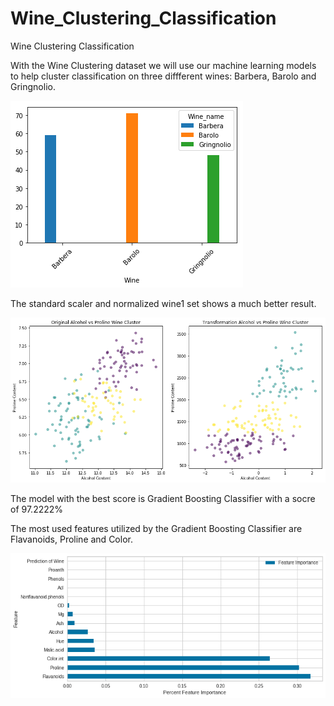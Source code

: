 # Wine_Clustering_Classification
Wine Clustering Classification

With the Wine Clustering dataset we will use our machine learning models to help cluster classification on three diffferent wines:  Barbera, Barolo and Gringnolio.

![](image/output_13_0.png)


The standard scaler and normalized wine1 set shows a much better result.


![](image/output_60_1.png)


The model with the best score is Gradient Boosting Classifier with a socre of 97.2222%


The most used features utilized by the Gradient Boosting Classifier are Flavanoids, Proline and Color.


![](image/output_93_0.png)

